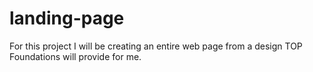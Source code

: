 # landing-page

For this project I will be creating an entire web page from a design TOP Foundations will provide for me.